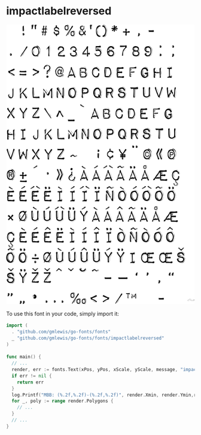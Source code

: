 # impactlabelreversed

![impactlabelreversed](impactlabelreversed.png)

To use this font in your code, simply import it:

```go
import (
  . "github.com/gmlewis/go-fonts/fonts"
  _ "github.com/gmlewis/go-fonts/fonts/impactlabelreversed"
)

func main() {
  // ...
  render, err := fonts.Text(xPos, yPos, xScale, yScale, message, "impactlabelreversed")
  if err != nil {
    return err
  }
  log.Printf("MBB: (%.2f,%.2f)-(%.2f,%.2f)", render.Xmin, render.Ymin,render.Xmax, render.Ymax)
  for _, poly := range render.Polygons {
    // ...
  }
  // ...
}
```
